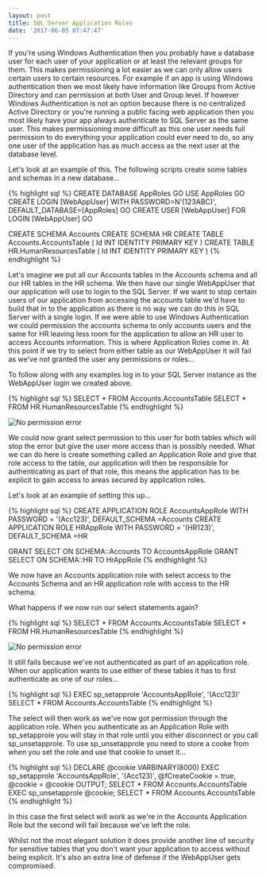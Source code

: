 ```yaml
---
layout: post
title: SQL Server Application Roles
date: '2017-06-05 07:47:47'
---
```

If you're using Windows Authentication then you probably have a database user for each user of your application or at least the relevant groups for them. This  makes permissioning a lot easier as we can only allow users certain users to certain resources. For example if an app is using Windows authentication then we most likely have information like Groups from Active Directory and can permission at both User and Group level. If however Windows Authentication is not an option because there is no centralized Active Directory or you're running a public facing web application then you most likely have your app always authenticate to SQL Server as the same user. This makes permissioning more difficult as this one user needs full permission to do everything your application could ever need to do, so any one user of the application has as much access as the next user at the database level. 

Let's look at an example of this. The following scripts create some tables and schemas in a new database...

{% highlight sql %}
CREATE DATABASE AppRoles
GO
USE AppRoles
GO
CREATE LOGIN [WebAppUser] WITH PASSWORD=N'(123ABC)', DEFAULT_DATABASE=[AppRoles]
GO
CREATE USER [WebAppUser] FOR LOGIN [WebAppUser]
GO

CREATE SCHEMA Accounts
CREATE SCHEMA HR
CREATE TABLE Accounts.AccountsTable 
(
    Id INT IDENTITY PRIMARY KEY
)
CREATE TABLE HR.HumanResourcesTable
(
    Id INT IDENTITY PRIMARY KEY
)
{% endhighlight %}

Let's imagine we put all our Accounts tables in the Accounts schema and all our HR tables in the HR schema. We then have our single WebAppUser that our application will use to login to the SQL Server. If we want to stop certain users of our application from accessing the accounts table we'd have to build that in to the application as there is no way we can do this in SQL Server with a single login. If we were able to use Windows Authentication we could permission the accounts schema to only accounts users and the same for HR leaving less room for the application to allow an HR user to access Accounts information. This is where Application Roles come in. At this point if we try to select from either table as our WebAppUser it will fail as we've not granted the user any permissions or roles...

To follow along with any examples log in to your SQL Server instance as the WebAppUser login we created above.

{% highlight sql %}
SELECT * FROM Accounts.AccountsTable
SELECT * FROM HR.HumanResourcesTable
{% endhighlight %}

![No permission error]({{site.url}}/content/images/2017-application-roles/no-permission.JPG)

We could now grant select permission to this user for both tables which will stop the error but give the user more access than is possibly needed. What we can do here is create something called an Application Role and give that role access to the table, our application will then be responsible for authenticating as part of that role, this means the application has to be explicit to gain access to areas secured by application roles. 

 Let's look at an example of setting this up...

{% highlight sql %}
CREATE APPLICATION ROLE AccountsAppRole WITH PASSWORD = '(Acc123)', DEFAULT_SCHEMA =Accounts
CREATE APPLICATION ROLE HRAppRole WITH PASSWORD = '(HR123)', DEFAULT_SCHEMA =HR

GRANT SELECT ON SCHEMA::Accounts TO AccountsAppRole
GRANT SELECT ON SCHEMA::HR TO HrAppRole
{% endhighlight %}

We now have an Accounts application role with select access to the Accounts Schema and an HR application role with access to the HR schema.

What happens if we now run our select statements again?

{% highlight sql %}
SELECT * FROM Accounts.AccountsTable
SELECT * FROM HR.HumanResourcesTable
{% endhighlight %}

![No permission error]({{site.url}}/content/images/2017-application-roles/no-permission.JPG)

It still fails because we've not authenticated as part of an application role. When our application wants to use either of these tables it has to first authenticate as one of our roles...

{% highlight sql %}
EXEC sp_setapprole 'AccountsAppRole', '(Acc123)'
SELECT * FROM Accounts.AccountsTable
{% endhighlight  %}

The select will then work as we've now got permission through the application role. When you authenticate as an Application Role with sp_setapprole you will stay in that role until you either disconnect or you call sp_unsetapprole. To use sp_unsetapprole you need to store a cooke from when you set the role and use that cookie to unset it...

{% highlight sql %}
DECLARE @cookie VARBINARY(8000)
EXEC sp_setapprole 'AccountsAppRole', '(Acc123)', @fCreateCookie = true,  @cookie = @cookie OUTPUT;
SELECT * FROM Accounts.AccountsTable
EXEC sp_unsetapprole @cookie; 
SELECT * FROM Accounts.AccountsTable
{% endhighlight %}

In this case the first select will work as we're in the Accounts Application Role but the second will fail because we've left the role.

Whilst not the most elegant solution it does provide another line of security for sensitive tables that you don't want your application to access without being explicit. It's also an extra line of defense if the WebAppUser gets compromised. 